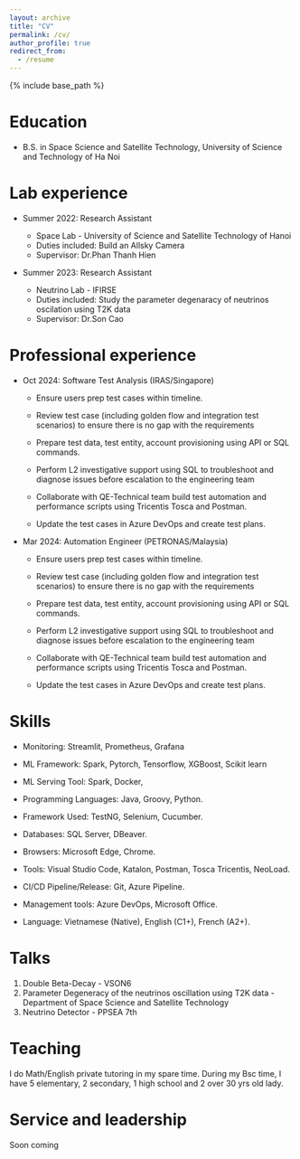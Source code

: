 ```yaml
---
layout: archive
title: "CV"
permalink: /cv/
author_profile: true
redirect_from:
  - /resume
---
```


{% include base_path %}

Education
======
* B.S. in Space Science and Satellite Technology, University of Science and Technology of Ha Noi

Lab experience
======
* Summer 2022: Research Assistant
  * Space Lab - University of Science and Satellite Technology of Hanoi
  * Duties included: Build an Allsky Camera
  * Supervisor: Dr.Phan Thanh Hien

* Summer 2023: Research Assistant
  * Neutrino Lab - IFIRSE
  * Duties included: Study the parameter degenaracy of neutrinos oscilation using T2K data
  * Supervisor: Dr.Son Cao

Professional experience
======
* Oct 2024: Software Test Analysis (IRAS/Singapore)
  * Ensure users prep test cases within timeline. 

  * Review test case (including golden flow and integration test scenarios) to ensure there is no gap with the requirements 

  * Prepare test data, test entity, account provisioning using API or SQL commands. 

  * Perform L2 investigative support using SQL to troubleshoot and diagnose issues before escalation to the engineering team 

  * Collaborate with QE-Technical team build test automation and performance scripts using Tricentis Tosca and Postman. 

  * Update the test cases in Azure DevOps and create test plans. 


* Mar 2024: Automation Engineer (PETRONAS/Malaysia)
  * Ensure users prep test cases within timeline. 

  * Review test case (including golden flow and integration test scenarios) to ensure there is no gap with the requirements 

  * Prepare test data, test entity, account provisioning using API or SQL commands. 

  * Perform L2 investigative support using SQL to troubleshoot and diagnose issues before escalation to the engineering team 

  * Collaborate with QE-Technical team build test automation and performance scripts using Tricentis Tosca and Postman. 

  * Update the test cases in Azure DevOps and create test plans. 

  
Skills
======
* Monitoring: Streamlit, Prometheus, Grafana 

* ML Framework: Spark, Pytorch, Tensorflow, XGBoost, Scikit learn 

* ML Serving Tool: Spark, Docker, 

* Programming Languages: Java, Groovy, Python. 

* Framework Used: TestNG, Selenium, Cucumber. 

* Databases: SQL Server, DBeaver. 

* Browsers: Microsoft Edge, Chrome. 

* Tools: Visual Studio Code, Katalon, Postman, Tosca Tricentis, NeoLoad. 

* CI/CD Pipeline/Release: Git, Azure Pipeline. 

* Management tools: Azure DevOps, Microsoft Office. 

* Language: Vietnamese (Native), English (C1+), French (A2+).

Talks
======
 1. Double Beta-Decay - VSON6 
 2. Parameter Degeneracy of the neutrinos oscillation using T2K data - Department of Space Science and Satellite Technology
 3. Neutrino Detector - PPSEA 7th

Teaching
======
I do Math/English private tutoring in my spare time. During my Bsc time, I have 5 elementary, 2 secondary, 1 high school and 2 over 30 yrs old lady. 
  
Service and leadership
======
Soon coming
